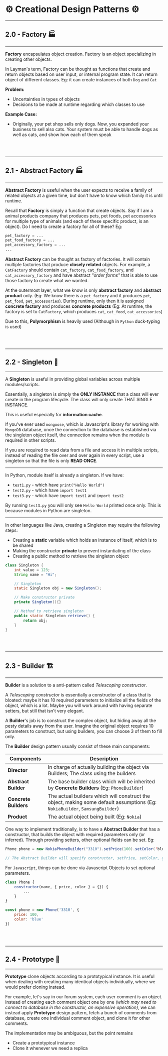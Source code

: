 # ⚙️ Creational Design Patterns ⚙️

---
## 2.0 - __Factory__ 🏭

---

__Factory__ encapsulates object creation. Factory is an object specializing in creating other objects.

In Layman's term, Factory can be thought as functions that create and return objects based on user input, or internal program state. It can return object of different classes. Eg: it can create instances of both `Dog` and `Cat`

__Problem:__
* Uncertainties in types of objects
* Decisions to be made at runtime regarding which classes to use

__Example Case:__
* Originally, your pet shop sells only dogs. Now, you expanded your business to sell also cats. Your system must be able to handle dogs as well as cats, and show how each of them speak


<br><br>


---
## 2.1 - __Abstract Factory__ 🏭

---

__Abstract Factory__ is useful when the user expects to receive a family of related objects at a given time, but don't have to know which family it is until runtime.

Recall that __Factory__ is simply a function that create objects. Say if I am a animal products company that produces pets, pet foods, pet accessories for multiple type of animals (and each of these specific product, is an object). Do I need to create a factory for all of these? Eg:

```python
pet_factory = ...
pet_food_factory = ...
pet_accessory_factory = ...
...
```

__Abstract Factory__ can be thought as factory of factories. It will contain multiple factories that produce __closely related__ objects. For example, a `CatFactory` should contain `cat_factory`, `cat_food_factory`, and `cat_accessory_factory` and have abstract *"order forms"* that is able to use those factory to create what we wanted.

At the outermost layer, what we know is only __abstract factory__ and __abstract product__ only. (Eg: We know there is a `pet_factory` and it produces `pet`, `pet_food`, `pet_accessories`). During runtime, only then it is assigned __concrete factory__ and produces __concrete products__ (Eg: At runtime, the factory is set to `CatFactory`, which produces `cat`, `cat_food`, `cat_accessories`)

Due to this, __Polymorphism__ is heavily used (Although in `Python` duck-typing is used)


<br><br>


---
## 2.2 - __Singleton__ 🦠

---

A __Singleton__ is useful in providing global variables across multiple modules/scripts. 

Essentially, a singleton is simply the __ONLY INSTANCE__ that a class will ever create in the program lifecycle. The class will only create THAT SINGLE INSTANCE.

This is useful especially for __information cache__. 

If you've ever used `mongoose`, which is Javascript's library for working with `MongoDB` database, once the connection to the database is established via the singleton object itself, the connection remains when the module is required in other scripts.

If you are required to read data from a file and access it in multiple scripts, instead of reading the file over and over again in every script, use a singleton so that the file is only __READ ONCE__.

---

In Python, module itself is already a singleton. If we have:
* `test1.py` - which have `print("Hello World")`
* `test2.py` - which have `import test1`
* `test3.py` - which have `import test1` and `import test2`

By running `test3.py` you will only see `Hello World` printed once only. This is because modules in Python are singleton.

---

In other languages like Java, creating a Singleton may require the following steps:

* Creating a __static__ variable which holds an instance of itself, which is to be shared
* Making the constructor __private__ to prevent instantiating of the class
* Creating a public method to retrieve the singleton object

```java
class Singleton {
    int value = 123;
    String name = "Hi";

    // Singleton
    static Singleton obj = new Singleton();

    // Make constructor private
    private Singleton(){}

    // Method to retrieve singleton
    public static Singleton retrieve() {
        return obj;
    }
}
```


<br><br>


---
## 2.3 - __Builder__ 🏗

---

__Builder__ is a solution to a anti-pattern called *Telescoping constructor*. 

A *Telescoping constructor* is essentially a constructor of a class that is bloated: maybe it has 10 required parameters to initialize all the fields of the object, which is a lot. Maybe you will work around with having separate setters, but still that isn't very elegant.

A __Builder__'s job is to construct the complex object, but hiding away all the pesty details away from the user. Imagine the original object requires 10 parameters to construct, but using builders, you can choose 3 of them to fill only.

The __Builder__ design pattern usually consist of these main components:

|Components|Description|
|-|-|
|__Director__| In charge of actually building the object via Builders; The class using the builders |
|__Abstract Builder__|The base builder class which will be inherited by __Concrete Builders__ (Eg: `PhoneBuilder`)|
|__Concrete Builders__|The actual builders which will construct the object, making some default assumptions (Eg: `NokiaBuilder`, `SamsungBuilder`)|
|__Product__| The actual object being built (Eg: `Nokia`)|

One way to implement traditionally, is to have a __Abstract Builder__ that has a constructor, that builds the object with required parameters only (or inferred). Through providing setters, other optional fields can be set. Eg:

```java
Phone phone = new NokiaPhoneBuilder("3310").setPrice(100).setColor('blue').getPhone();

// The Abstract Builder will specify constructor, setPrice, setColor, getPhone etc and must be inherited by concrete builders
```

For `Javascript`, things can be done via Javascript Objects to set optional parameters.

```javascript
class Phone {
    constructor(name, { price, color } = {}) {
        ...
    }
}

const phone = new Phone('3310', {
    price: 100,
    color: 'blue'
})
```

<br><br>


---
## 2.4 - __Prototype__ 🧬

---

__Prototype__ clone objects according to a prototypical instance. It is useful when dealing with creating many identical objects individually, where we would prefer cloning instead.

For example, let's say in our forum system, each user comment is an object. Instead of creating each comment object one by one *(which may need to connect to database in the constructor, an expensive operation)*, we can instead apply __Prototype__ design pattern, fetch a bunch of comments from database, create one individual comment object, and clone it for other comments.

The implementation may be ambiguous, but the point remains
* Create a prototypical instance
* Clone it whenever we need a replica